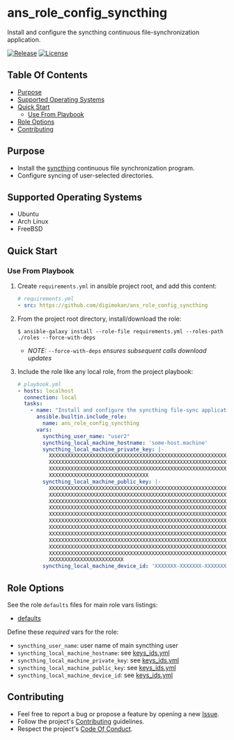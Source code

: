 # ans_role_config_syncthing

Install and configure the syncthing continuous file-synchronization application.

[![Release](https://img.shields.io/github/release/digimokan/ans_role_config_syncthing.svg?label=release)](https://github.com/digimokan/ans_role_config_syncthing/releases/latest "Latest Release Notes")
[![License](https://img.shields.io/badge/license-MIT-blue.svg?label=license)](LICENSE.md "Project License")

## Table Of Contents

* [Purpose](#purpose)
* [Supported Operating Systems](#supported-operating-systems)
* [Quick Start](#quick-start)
    * [Use From Playbook](#use-from-playbook)
* [Role Options](#role-options)
* [Contributing](#contributing)

## Purpose

* Install the [syncthing](https://syncthing.net/) continuous file
  synchronization program.
* Configure syncing of user-selected directories.

## Supported Operating Systems

* Ubuntu
* Arch Linux
* FreeBSD

## Quick Start

### Use From Playbook

1. Create `requirements.yml` in ansible project root, and add this content:

   ```yaml
   # requirements.yml
   - src: https://github.com/digimokan/ans_role_config_syncthing
   ```

2. From the project root directory, install/download the role:

   ```shell
   $ ansible-galaxy install --role-file requirements.yml --roles-path ./roles --force-with-deps
   ```

   * _NOTE:_ `--force-with-deps` _ensures subsequent calls download updates_

3. Include the role like any local role, from the project playbook:

   ```yaml
   # playbook.yml
   - hosts: localhost
     connection: local
     tasks:
       - name: "Install and configure the syncthing file-sync application"
         ansible.builtin.include_role:
           name: ans_role_config_syncthing
         vars:
           syncthing_user_name: "user2"
           syncthing_local_machine_hostname: 'some-host.machine'
           syncthing_local_machine_private_key: |-
             XXXXXXXXXXXXXXXXXXXXXXXXXXXXXXXXXXXXXXXXXXXXXXXXXXXXXXXXXXXXXXXX
             XXXXXXXXXXXXXXXXXXXXXXXXXXXXXXXXXXXXXXXXXXXXXXXXXXXXXXXXXXXXXXXX
             XXXXXXXXXXXXXXXXXXXXXXXXXXXXXXXXXXXXXXXXXXXXXXXXXXXXXXXXXXXXXXXX
             XXXXXXXXXXXXXXXXXXXXXXXXXXXXXXXX
           syncthing_local_machine_public_key: |-
             XXXXXXXXXXXXXXXXXXXXXXXXXXXXXXXXXXXXXXXXXXXXXXXXXXXXXXXXXXXXXXXX
             XXXXXXXXXXXXXXXXXXXXXXXXXXXXXXXXXXXXXXXXXXXXXXXXXXXXXXXXXXXXXXXX
             XXXXXXXXXXXXXXXXXXXXXXXXXXXXXXXXXXXXXXXXXXXXXXXXXXXXXXXXXXXXXXXX
             XXXXXXXXXXXXXXXXXXXXXXXXXXXXXXXXXXXXXXXXXXXXXXXXXXXXXXXXXXXXXXXX
             XXXXXXXXXXXXXXXXXXXXXXXXXXXXXXXXXXXXXXXXXXXXXXXXXXXXXXXXXXXXXXXX
             XXXXXXXXXXXXXXXXXXXXXXXXXXXXXXXXXXXXXXXXXXXXXXXXXXXXXXXXXXXXXXXX
             XXXXXXXXXXXXXXXXXXXXXXXXXXXXXXXXXXXXXXXXXXXXXXXXXXXXXXXXXXXXXXXX
             XXXXXXXXXXXXXXXXXXXXXXXXXXXXXXXXXXXXXXXXXXXXXXXXXXXXXXXXXXXXXXXX
             XXXXXXXXXXXXXXXXXXXXXXXXXXXXXXXXXXXXXXXXXXXXXXXXXXXXXXXXXXXXXXXX
             XXXXXXXXXXXXXXXXXXXXXXXXXXXXXXXXXXXXXXXXXXXXXXXXXXXXXXXXXXXXXXXX
             XXXXXXXXXXXXXXXXXXXXXXXXXXXXXXXXXXXXXXXXXXXXXXXXXXXXXXXXXXXXXXXX
             XXXXXXXXXXXXXXXXXXXXXXXX
           syncthing_local_machine_device_id: 'XXXXXXX-XXXXXXX-XXXXXXX-XXXXXXX-XXXXXXX-XXXXXXX-XXXXXXX-XXXXXXX'
   ```

## Role Options

See the role `defaults` files for main role vars listings:

  * [defaults](../defaults/main/)

Define these _required_ vars for the role:

  * `syncthing_user_name`: user name of main syncthing user
  * `syncthing_local_machine_hostname`: see [keys_ids.yml](../defaults/main/keys_ids.yml)
  * `syncthing_local_machine_private_key`: see [keys_ids.yml](../defaults/main/keys_ids.yml)
  * `syncthing_local_machine_public_key`: see [keys_ids.yml](../defaults/main/keys_ids.yml)
  * `syncthing_local_machine_device_id`: see [keys_ids.yml](../defaults/main/keys_ids.yml)

## Contributing

* Feel free to report a bug or propose a feature by opening a new
  [Issue](https://github.com/digimokan/ans_role_config_syncthing/issues).
* Follow the project's [Contributing](CONTRIBUTING.md) guidelines.
* Respect the project's [Code Of Conduct](CODE_OF_CONDUCT.md).

